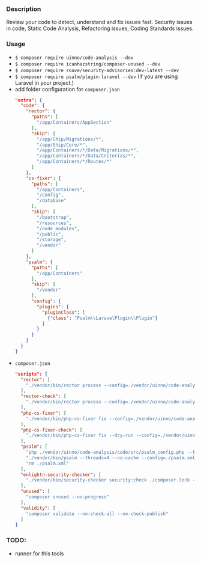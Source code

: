 ### Description ###
Review your code to detect, understand and fix issues fast. Security issues in code, Static Code Analysis, Refactoring issues, Coding Standards issues.

### Usage ###
- ```$ composer require uinno/code-analysis --dev```
- ```$ composer require icanhazstring/composer-unused --dev```
- ```$ composer require roave/security-advisories:dev-latest --dev```
- ```$ composer require psalm/plugin-laravel --dev``` (If you are using Laravel in your project.)
- add folder configuration for ```composer.json```
  ```json
  "extra": {
    "code": {
      "rector": {
        "paths": [
          "/app/Containers/AppSection"
        ],
        "skip": [
          "/app/Ship/Migrations/*",
          "/app/Ship/Core/*",
          "/app/Containers/*/Data/Migrations/*",
          "/app/Containers/*/Data/Criterias/*",
          "/app/Containers/*/Routes/*"
        ]
      },
      "cs-fixer": {
        "paths": [
          "/app/Containers",
          "/config",
          "/database"
        ],
        "skip": [
          "/bootstrap",
          "/resources",
          "/node_modules",
          "/public",
          "/storage",
          "/vendor"        
        ]
      },
      "psalm": {
        "paths": [
          "/app/Containers"
        ],
        "skip": [
          "/vendor"
        ],
        "config": {
          "plugins": {
            "pluginClass": [
              {"class": "Psalm\\LaravelPlugin\\Plugin"}
            ]
          }
        }
      }
    }
  }
  ```
- ```composer.json```
  ```json
  "scripts": {
    "rector": [
      "./vendor/bin/rector process --config=./vendor/uinno/code-analysis/code/configs/rector.php  --clear-cache"
    ],
    "rector-check": [
      "./vendor/bin/rector process --config=./vendor/uinno/code-analysis/code/configs/rector.php  --clear-cache --dry-run"
    ],
    "php-cs-fixer": [
      "./vendor/bin/php-cs-fixer fix --config=./vendor/uinno/code-analysis/code/configs/.php_cs.dist.php --allow-risky=yes --using-cache=no"
    ],
    "php-cs-fixer-check": [
      "./vendor/bin/php-cs-fixer fix --dry-run --config=./vendor/uinno/code-analysis/code/configs/.php_cs.dist.php --diff -vv --allow-risky=yes --using-cache=no"
    ],
    "psalm": [
      "php ./vendor/uinno/code-analysis/code/src/psalm_config.php --target=./psalm.xml",
      "./vendor/bin/psalm --threads=4 --no-cache --config=./psalm.xml",
      "rm ./psalm.xml"
    ],
    "enlightn-security-checker": [
      "./vendor/bin/security-checker security:check ./composer.lock --format=json"
    ],
    "unused": [
      "composer unused --no-progress"
    ],
    "validity": [
      "composer validate --no-check-all --no-check-publish"
    ]
  }
  ```

### TODO: ###
- runner for this tools
